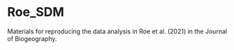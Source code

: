 # Roe_SDM
Materials for reproducing the data analysis in Roe et al. (2021) in the Journal of Biogeography. 
